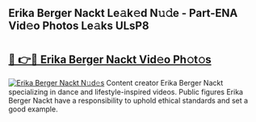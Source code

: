 ## Erika Berger Nackt Le𝚊k𝚎d N𝚞𝚍e - Part-ENA Vid𝚎o Photos Le𝚊ks ULsP8

# <h2><a href="http://fba723.evod.top/?m=Erika+Berger+Nackt">🔗 👉🔴 Erika Berger Nackt Vid𝚎o Ph𝚘t𝚘s</a></h2>

[![Erika Berger Nackt N𝚞d𝚎s](https://i.imgur.com/8V9OHl7.gif)](http://fba723.evod.top/?m=Erika+Berger+Nackt)
Content creator Erika Berger Nackt specializing in dance and lifestyle-inspired videos. Public figures Erika Berger Nackt have a responsibility to uphold ethical standards and set a good example. 
